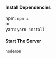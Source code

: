 #### Install Dependencies 
npm: `npm i`    
or    
yarn: `yarn install`

#### Start The Server
`nodemon` 